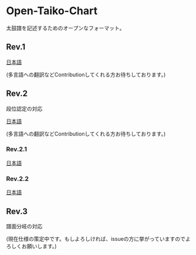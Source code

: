 # Open-Taiko-Chart
太鼓譜を記述するためのオープンなフォーマット。

## Rev.1

[日本語](https://github.com/AioiLight/Open-Taiko-Chart/blob/master/Rev1_ja-JP.md)

(多言語への翻訳などContributionしてくれる方お待ちしております。)

## Rev.2

段位認定の対応

[日本語](https://github.com/AioiLight/Open-Taiko-Chart/blob/master/Rev2_ja-JP.md)

(多言語への翻訳などContributionしてくれる方お待ちしております。)

### Rev.2.1

[日本語](https://github.com/AioiLight/Open-Taiko-Chart/blob/master/Rev2.1_ja-JP.md)

### Rev.2.2

[日本語](https://github.com/AioiLight/Open-Taiko-Chart/blob/master/Rev2.2_ja-JP.md)

## Rev.3

譜面分岐の対応

(現在仕様の策定中です。もしよろしければ、issueの方に挙がっていますのでよろしくお願いします。)

